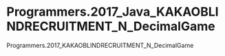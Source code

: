 # Programmers.2017_Java_KAKAOBLINDRECRUITMENT_N_DecimalGame
Programmers.2017_KAKAOBLINDRECRUITMENT_N_DecimalGame
